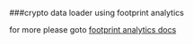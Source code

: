 ###crypto data loader using footprint analytics

for more  please goto [footprint analytics docs](https://docs.footprint.network/docs)
